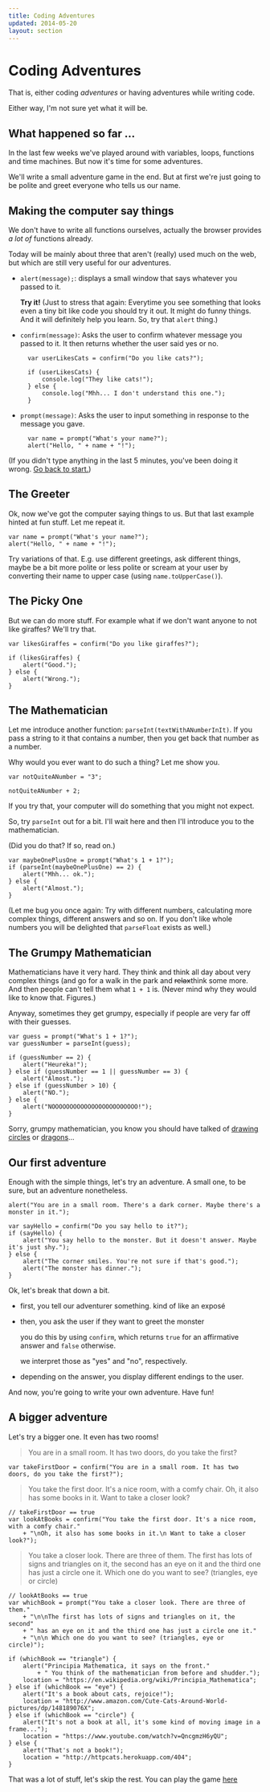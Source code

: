 ```yaml
---
title: Coding Adventures
updated: 2014-05-20
layout: section
---
```


# Coding Adventures

That is, either coding *adventures* or having adventures while writing
code.

Either way, I'm not sure yet what it will be.

## What happened so far ...

In the last few weeks we've played around with variables, loops, functions
and time machines. But now it's time for some adventures.

We'll write a small adventure game in the end. But at first we're just
going to be polite and greet everyone who tells us our name.

## Making the computer say things

We don't have to write all functions ourselves, actually the browser
provides *a lot of* functions already.

Today will be mainly about three that aren't (really) used much on the web,
but which are still very useful for our adventures.

* `alert(message);`: displays a small window that says whatever you passed
    to it.

    **Try it!** (Just to stress that again: Everytime you see something that
    looks even a tiny bit like code you should try it out. It might do
    funny things. And it will definitely help you learn. So, try that
    `alert` thing.)
* `confirm(message)`: Asks the user to confirm whatever message you passed
    to it. It then returns whether the user said yes or no.

        var userLikesCats = confirm("Do you like cats?");
    
        if (userLikesCats) {
            console.log("They like cats!");
        } else {
            console.log("Mhh... I don't understand this one.");
        }
* `prompt(message)`: Asks the user to input something in response to the
    message you gave.

        var name = prompt("What's your name?");
        alert("Hello, " + name + "!");

(If you didn't type anything in the last 5 minutes, you've been doing it
wrong. [Go back to start.](#making-the-computer-say-things))

## The Greeter

Ok, now we've got the computer saying things to us. But that last example
hinted at fun stuff. Let me repeat it.

    var name = prompt("What's your name?");
    alert("Hello, " + name + "!");

Try variations of that. E.g. use different greetings, ask different things,
maybe be a bit more polite or less polite or scream at your user by
converting their name to upper case (using `name.toUpperCase()`).

## The Picky One

But we can do more stuff. For example what if we don't want anyone to not
like giraffes? We'll try that.

    var likesGiraffes = confirm("Do you like giraffes?");
    
    if (likesGiraffes) {
        alert("Good.");
    } else {
        alert("Wrong.");
    }

## The Mathematician

Let me introduce another function: `parseInt(textWithANumberInIt)`. If you
pass a string to it that contains a number, then you get back that number
as a number.

Why would you ever want to do such a thing? Let me show you.

    var notQuiteANumber = "3";

    notQuiteANumber + 2;

If you try that, your computer will do something that you might not expect.

So, try `parseInt` out for a bit. I'll wait here and then I'll introduce
you to the mathematician.

(Did you do that? If so, read on.)

    var maybeOnePlusOne = prompt("What's 1 + 1?");
    if (parseInt(maybeOnePlusOne) == 2) {
        alert("Mhh... ok.");
    } else {
        alert("Almost.");
    }

(Let me bug you once again: Try with different numbers, calculating more
complex things, different answers and so on. If you don't like whole numbers
you will be delighted that `parseFloat` exists as well.)

## The Grumpy Mathematician

Mathematicians have it very hard. They think and think all day about very
complex things (and go for a walk in the park and <del>relax</del>think some
more. And then people can't tell them what `1 + 1` is. (Never mind why
they would like to know that. Figures.)

Anyway, sometimes they get grumpy, especially if people are very far off
with their guesses.

    var guess = prompt("What's 1 + 1?");
    var guessNumber = parseInt(guess);

    if (guessNumber == 2) {
        alert("Heureka!");
    } else if (guessNumber == 1 || guessNumber == 3) {
        alert("Almost.");
    } else if (guessNumber > 10) {
        alert("NO.");
    } else {
        alert("NOOOOOOOOOOOOOOOOOOOOOOOO!");
    }

Sorry, grumpy mathematician, you know you should have talked of
[drawing circles][] or [dragons][]...

[drawing circles]: https://www.youtube.com/watch?v=QncgmzH6yQU
[dragons]: https://www.youtube.com/watch?v=EdyociU35u8

## Our first adventure

Enough with the simple things, let's try an adventure. A small one, to be sure,
but an adventure nonetheless.

    alert("You are in a small room. There's a dark corner. Maybe there's a monster in it.");

    var sayHello = confirm("Do you say hello to it?");
    if (sayHello) {
        alert("You say hello to the monster. But it doesn't answer. Maybe it's just shy.");
    } else {
        alert("The corner smiles. You're not sure if that's good.");
        alert("The monster has dinner.");
    }

Ok, let's break that down a bit.

* first, you tell our adventurer something. kind of like an exposé
* then, you ask the user if they want to greet the monster

    you do this by using `confirm`, which returns `true` for an affirmative
    answer and `false` otherwise.

    we interpret those as "yes" and "no", respectively.
* depending on the answer, you display different endings to the user.

And now, you're going to write your own adventure. Have fun!

## A bigger adventure

Let's try a bigger one. It even has two rooms!

> You are in a small room. It has two doors, do you take the first?

    var takeFirstDoor = confirm("You are in a small room. It has two doors, do you take the first?");

> You take the first door. It's a nice room, with a comfy chair. Oh, it also
> has some books in it. Want to take a closer look?

    // takeFirstDoor == true
    var lookAtBooks = confirm("You take the first door. It's a nice room, with a comfy chair."
        + "\nOh, it also has some books in it.\n Want to take a closer look?");

> You take a closer look. There are three of them. The first has lots of signs
> and triangles on it, the second has an eye on it and the third one has just
> a circle one it.
> Which one do you want to see? (triangles, eye or circle)

    // lookAtBooks == true
    var whichBook = prompt("You take a closer look. There are three of them."
        + "\n\nThe first has lots of signs and triangles on it, the second"
        + " has an eye on it and the third one has just a circle one it."
        + "\n\n Which one do you want to see? (triangles, eye or circle)");

    if (whichBook == "triangle") {
        alert("Principia Mathematica, it says on the front."
            + " You think of the mathematician from before and shudder.");
        location = "https://en.wikipedia.org/wiki/Principia_Mathematica";
    } else if (whichBook == "eye") {
        alert("It's a book about cats, rejoice!");
        location = "http://www.amazon.com/Cute-Cats-Around-World-pictures/dp/148189076X";
    } else if (whichBook == "circle") {
        alert("It's not a book at all, it's some kind of moving image in a frame...");
        location = "https://www.youtube.com/watch?v=QncgmzH6yQU";
    } else {
        alert("That's not a book!");
        location = "http://httpcats.herokuapp.com/404";
    }

That was a lot of stuff, let's skip the rest. You can play the game
[here](http://codegirls.github.io/materials/first-adventure.html)
